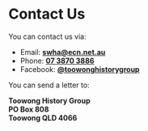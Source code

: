 # Contact Us

You can contact us via: 

- Email: **[swha@ecn.net.au](mailto:swha@ecn.net.au)**
- Phone: **[07 3870 3886](tel:0738703886)**
- Facebook: **[@toowonghistorygroup](https://www.facebook.com/toowonghistorygroup/)**


You can send a letter to: 

**Toowong History Group** <br>
**PO Box 808** <br>
**Toowong QLD 4066**
